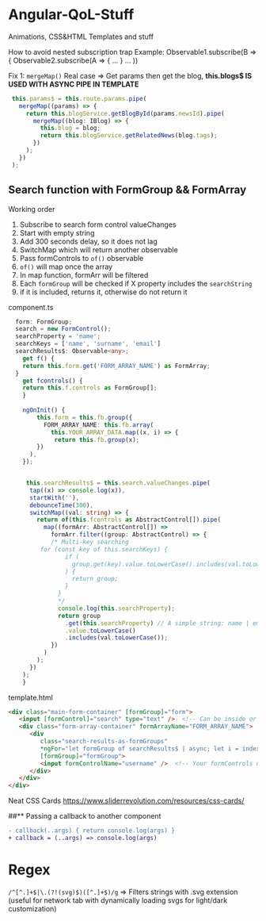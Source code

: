 # Angular-QoL-Stuff
Animations, CSS&amp;HTML Templates and stuff

How to avoid nested subscription trap
Example:
Observable1.subscribe(B => { 
  Observable2.subscribe(A => {
  ...
    }
    ...
    ))
    
 Fix 1: ```mergeMap()```
 Real case => Get params then get the blog, **this.blogs$ IS USED WITH ASYNC PIPE IN TEMPLATE**
   ```ts
    this.params$ = this.route.params.pipe(
      mergeMap((params) => {
        return this.blogService.getBlogById(params.newsId).pipe(
          mergeMap((blog: IBlog) => {
            this.blog = blog;
            return this.blogService.getRelatedNews(blog.tags);
          })
        );
      })
    );
   ```


## **Search function with FormGroup && FormArray** ##



Working order
1. Subscribe to search form control valueChanges 
2. Start with empty string
3. Add 300 seconds delay, so it does not lag
4. SwitchMap which will return another observable
5. Pass formControls to `of()` observable
6. `of()` will map once the array 
7. In map function, formArr will be filtered
8. Each `formGroup` will be checked if X property includes the `searchString`
9. if it is included, returns it, otherwise do not return it




component.ts
```ts
  form: FormGroup;
  search = new FormControl();
  searchProperty = 'name';
  searchKeys = ['name', 'surname', 'email']
  searchResults$: Observable<any>;
    get f() {
    return this.form.get('FORM_ARRAY_NAME') as FormArray;
  }
    get fcontrols() {
    return this.f.controls as FormGroup[];
    }
 
    ngOnInit() { 
        this.form = this.fb.group({
          FORM_ARRAY_NAME: this.fb.array(
            this.YOUR_ARRAY_DATA.map((x, i) => {
             return this.fb.group(x);
        })
      ),
    });


     this.searchResults$ = this.search.valueChanges.pipe(
      tap((x) => console.log(x)),
      startWith(''),
      debounceTime(300),
      switchMap((val: string) => {
        return of(this.fcontrols as AbstractControl[]).pipe(
          map((formArr: AbstractControl[]) =>
            formArr.filter((group: AbstractControl) => {
            /* Multi-key searching
         for (const key of this.searchKeys) {
                if (
                  group.get(key).value.toLowerCase().includes(val.toLowerCase())
                ) {
                  return group;
                }
              }
              */
              console.log(this.searchProperty);
              return group
                .get(this.searchProperty) // A simple string: name | email | phone
                .value.toLowerCase()
                .includes(val.toLowerCase());
            })
          )
        );
      })
    );
    }
```
template.html
```html
<div class="main-form-container" [formGroup]="form">
   <input [formControl]="search" type="text" />  <!-- Can be inside or outside formGroup -->
   <div class="form-array-container" formArrayName="FORM_ARRAY_NAME">
      <div
         class="search-results-as-formGroups"
         *ngFor="let formGroup of searchResults$ | async; let i = index"
         [formGroup]="formGroup">
         <input formControlName="username" />  <!-- Your formControls of each formGroup -->
      </div>
   </div>
</div>

```
Neat CSS Cards
https://www.sliderrevolution.com/resources/css-cards/

##** Passing a callback to another component
```diff
- callback(..args) { return console.log(args) }
+ callback = (..args) => console.log(args)
```
# Regex

`/^[^.]+$|\.(?!(svg)$)([^.]+$)/g` => Filters strings with .svg extension (useful for network tab with dynamically loading svgs for light/dark customization)
